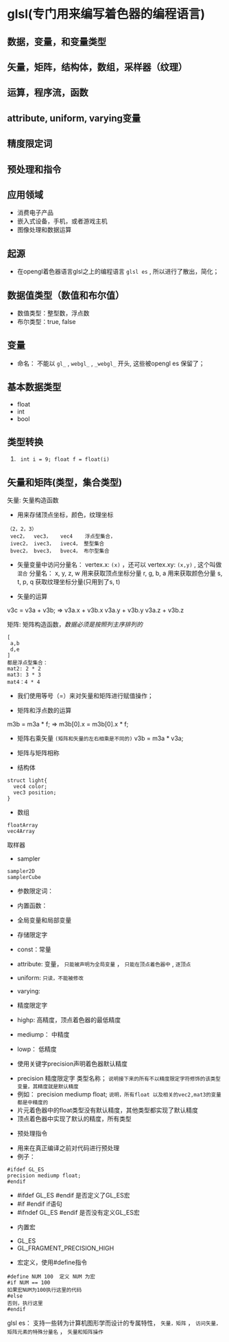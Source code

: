 # glsl(专门用来编写着色器的编程语言)

## 数据，变量，和变量类型

## 矢量，矩阵，结构体，数组，采样器（纹理）

## 运算，程序流，函数

## attribute, uniform, varying变量

## 精度限定词

## 预处理和指令

## 应用领域

* 消费电子产品
* 嵌入式设备，手机，或者游戏主机
* 图像处理和数据运算

## 起源

* 在opengl着色器语言glsl之上的编程语言 `glsl es` , 所以进行了散出，简化；

## 数据值类型（数值和布尔值）

* 数值类型：整型数，浮点数
* 布尔类型：true, false

## 变量

* 命名： 不能以 `gl_` , `webgl_` , `_webgl_` 开头, 这些被opengl es 保留了；

## 基本数据类型

* float
* int
* bool

## 类型转换

1. ` int i = 9; float f = float(i)`

## 矢量和矩阵(类型，集合类型)

矢量: 矢量构造函数

* 用来存储顶点坐标，颜色，纹理坐标

``` 
（2，2，3）
 vec2，  vec3，   vec4    浮点型集合， 
 ivec2， ivec3，  ivec4， 整型集合
 bvec2， bvec3，  bvec4， 布尔型集合
```

* 矢量变量中访问分量名： vertex.x: `(x)` ，还可以 vertex.xy: `(x,y)` , 这个叫做 `混合`
分量名： 
x, y, z, w 用来获取顶点坐标分量
r, g, b, a 用来获取颜色分量
s, t, p, q 获取纹理坐标分量(只用到了s, t)

* 矢量的运算

v3c = v3a + v3b; 
=>
v3a.x + v3b.x
v3a.y + v3b.y
v3a.z + v3b.z

矩阵: 矩阵构造函数，*数据必须是按照列主序排列的*

``` 
[
 a,b
 d,e
]
都是浮点型集合：
mat2: 2 * 2
mat3: 3 * 3
mat4：4 * 4
```

* 我们使用等号（=）来对矢量和矩阵进行赋值操作；

* 矩阵和浮点数的运算

m3b = m3a * f; 
=>
m3b[0].x = m3b[0].x * f; 

* 矩阵右乘矢量 `(矩阵和矢量的左右相乘是不同的)`
v3b = m3a * v3a; 

* 矩阵与矩阵相称

* 结构体

``` 
struct light{
  vec4 color;
  vec3 position;
}
```

* 数组

``` 
floatArray
vec4Array
```

取样器

* sampler

``` 
sampler2D
samplerCube
```

* 参数限定词：

* 内置函数：

* 全局变量和局部变量

* 存储限定字

 - const：常量
 - attribute: 变量， `只能被声明为全局变量` ， `只能在顶点着色器中` , `逐顶点`
 
 - uniform: `只读，不能被修改`
 - varying: 
  

* 精度限定字

 - highp: 高精度，顶点着色器的最低精度
 - mediump： 中精度
 - lowp： 低精度

 - 使用关键字precision声明着色器默认精度

  + precision 精度限定字 类型名称； `说明接下来的所有不以精度限定字符修饰的该类型变量，其精度就是默认精度`
  + 例如： precision mediump float; `说明，所有float 以及相关的vec2,mat3的变量都是中精度的`
  + 片元着色器中的float类型没有默认精度，其他类型都实现了默认精度
  + 顶点着色器中实现了默认的精度，所有类型

* 预处理指令
 - 用来在真正编译之前对代码进行预处理
 - 例子：

``` 
#ifdef GL_ES 
precision mediump float;
#endif
```
- #ifdef GL_ES  #endif 是否定义了GL_ES宏
- #if #endif   if语句
- #ifndef GL_ES #endif 是否没有定义GL_ES宏
  
* 内置宏
 - GL_ES 
 - GL_FRAGMENT_PRECISION_HIGH

* 宏定义，使用#define指令

``` 
#define NUM 100  定义 NUM 为宏
#if NUM == 100
如果宏NUM为100执行这里的代码
#else
否则，执行这里
#endif
```

glsl es： 支持一些转为计算机图形学而设计的专属特性， `矢量，矩阵` ， `访问矢量，矩阵元素的特殊分量名` ， `矢量和矩阵操作`
